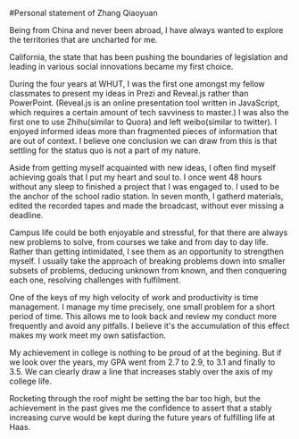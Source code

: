 #Personal statement of Zhang Qiaoyuan

Being from China and never been abroad, I have always wanted to explore the territories that are uncharted for me.

California, the state that has been pushing the boundaries of legislation and leading in various social innovations became my first choice.

During the four years at WHUT, I was the first one amongst my fellow classmates to present my ideas in Prezi and Reveal.js rather than PowerPoint. (Reveal.js is an online presentation tool written in JavaScript, which requires a certain amount of tech savviness to master.) I was also the first one to use Zhihu(similar to Quora) and left weibo(similar to twitter). I enjoyed informed ideas more than fragmented pieces of information that are out of context. I believe one conclusion we can draw from this is that settling for the status quo is not a part of my nature.

Aside from getting myself acquainted with new ideas, I often find myself achieving goals that I put my heart and soul to. I once went 48 hours without any sleep to finished a project that I was engaged to. I used to be the anchor of the school radio station. In seven month, I gatherd materials, edited the recorded tapes and made the broadcast, without ever missing a deadline.

Campus life could be both enjoyable and stressful, for that there are always new problems to solve, from courses we take and from day to day life. Rather than getting intimidated, I see them as an opportunity to strengthen myself. I usually take the approach of breaking problems down into smaller subsets of problems, deducing unknown from known, and then conquering each one, resolving  challenges with fulfilment.

One of the keys of my high velocity of work and productivity is time management. I manage my time precisely, one small problem for a short period of time. This allows me to look back and review my conduct more frequently and avoid any pitfalls. I believe it's the accumulation of this effect makes my work meet my own satisfaction.

My achievement in college is nothing to be proud of at the begining. But if we look over the years, my GPA went from 2.7 to 2.9, to 3.1 and finally to 3.5. We can clearly draw a line that increases stably over the axis of my college life.

Rocketing through the roof might be setting the bar too high, but the achievement in the past gives me the confidence to assert that a stably increasing curve would be kept during the future years of fulfilling life at Haas.